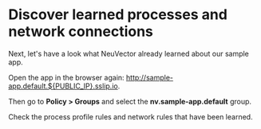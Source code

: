 # Discover learned processes and network connections

Next, let's have a look what NeuVector already learned about our sample app.

Open the app in the browser again: http://sample-app.default.${PUBLIC_IP}.sslip.io.

Then go to **Policy > Groups** and select the **nv.sample-app.default** group.

Check the process profile rules and network rules that have been learned.
